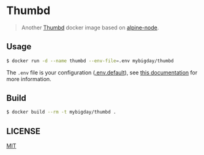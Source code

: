 # Thumbd

> Another [Thumbd](https://github.com/bcoe/thumbd) docker image based on [alpine-node](https://github.com/mhart/alpine-node).

## Usage

```bash
$ docker run -d --name thumbd --env-file=.env mybigday/thumbd
```

The `.env` file is your configuration ([.env.default](.env.default)), see [this documentation](https://github.com/bcoe/thumbd#setup) for more information.

## Build

```bash
$ docker build --rm -t mybigday/thumbd .
```

## LICENSE

[MIT](LICENSE.md)
